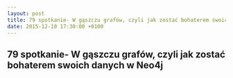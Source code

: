 ```yaml
---
layout: post
title: 79 spotkanie- W gąszczu grafów, czyli jak zostać bohaterem swoich danych w Neo4j
date: 2015-12-10 17:30:00 +0100
---
```

79 spotkanie- W gąszczu grafów, czyli jak zostać bohaterem swoich danych w Neo4j
-----------------
